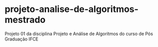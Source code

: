 # projeto-analise-de-algoritmos-mestrado
Projeto 01 da disciplina Projeto e Análise de Algoritmos do curso de Pós Graduação IFCE
